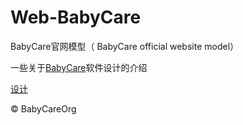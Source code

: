 # Web-BabyCare
BabyCare官网模型（ BabyCare official website model）

一些关于[BabyCare](https://github.com/babycareorg)软件设计的介绍

[设计](jackhcc.github.io/web-babycare)

© BabyCareOrg
